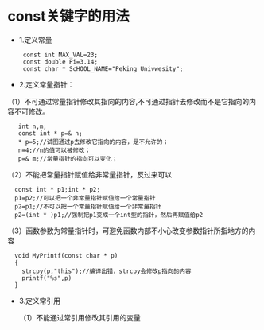 # const关键字的用法
* 1.定义常量

       const int MAX_VAL=23;
       const double Pi=3.14;
       const char * ScHOOL_NAME="Peking Univwesity";

* 2.定义常量指针：

（1）不可通过常量指针修改其指向的内容,不可通过指针去修改而不是它指向的内容不可修改。

       int n,m;
       const int * p=& n;
       * p=5;//试图通过p去修改它指向的内容，是不允许的；
       n=4;//n的值可以被修改；
       p=& m;//常量指针的指向可以变化；

（2）不能把常量指针赋值给非常量指针，反过来可以

      const int * p1;int * p2;
      p1=p2;//可以把一个非常量指针赋值给一个常量指针
      p2=p1;//不可以把一个常量指针赋值给一个非常量指针
      p2=(int * )p1;//强制把p1变成一个int型的指针，然后再赋值给p2

（3）函数参数为常量指针时，可避免函数内部不小心改变参数指针所指地方的内容

      void MyPrintf(const char * p)
      {
        strcpy(p,"this");//编译出错，strcpy会修改p指向的内容
        printf("%s",p)
      }

* 3.定义常引用

  （1）不能通过常引用修改其引用的变量
